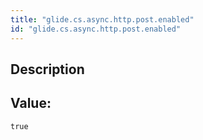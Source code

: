 ```yaml
---
title: "glide.cs.async.http.post.enabled"
id: "glide.cs.async.http.post.enabled"
---
```

## Description



## Value: 
```
true
```